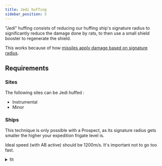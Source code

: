 ```yaml
---
title: Jedi huffing
sidebar_position: 5
---
```


"Jedi" huffing consists of reducing our huffing ship's signature radius to significantly reduce the damage done by rats, to then use a small shield booster to regenerate the shield.

This works because of how [missiles apply damage based on signature radius](https://wiki.eveuniversity.org/Missile_mechanics#Missile_damage_formula).

## Requirements

### Sites
The following sites can be Jedi huffed :
- Instrumental
- Minor

### Ships
This technique is only possible with a Prospect, as its signature radius gets smaller the higher your expedition frigate level is.

Ideal speed (with AB active) should be 1200m/s. It's important not to go too fast.
<details>
  <summary>fit</summary>
```
[Prospect, *Simulated Prospect Fitting]
Damage Control II
Overdrive Injector System II
Capacitor Flux Coil II
Capacitor Flux Coil II

Multispectrum Shield Hardener II
Small Shield Booster II
1MN Afterburner II

Gas Cloud Scoop II
Gas Cloud Scoop II
Covert Ops Cloaking Device II

Small Polycarbon Engine Housing I
Small Polycarbon Engine Housing I




Core Scanner Probe I x8
Core Probe Launcher I x1
Mobile Depot x1
```
</details>

:::note
It is apparently possible to use this technique with a **Gnosis**, but I haven't seen much information on that exact subject.
:::

### Skills
Expedition Frigate: 3 (lowers the Prospect's signature radius)

## How to
On the suitable sites, the goal is to orbit the largest cloud in a way where you won't directly fly into the rats. This means you may have to re-orbit the site several times to get a good orbit, depending on the site.

Instrumental sites require a horizontal orbit.

Minor reservoirs can have any orbit.

The exact setup does not matter much, so long as you end up orbiting the largest cloud and kiting the rats.

:::warning
Never warp at 0 on a cloud that could have rats on it.
:::

:::iframe

<iframe width="900" height="506" src="https://www.youtube.com/embed/_LMZBU7lcEQ" frameborder="0" allowfullscreen></iframe>

:::note
☝️This video incorrectly states you can Jedi huff Ordinary sites. He is in fact referring to [chameleon huffing on the Ordinary site](./chameleon-huffing#ordinary-site-setup).
:::
